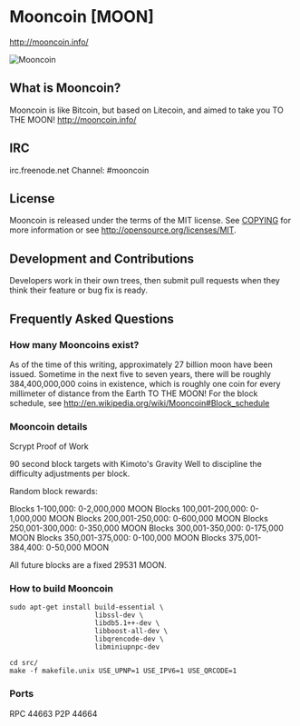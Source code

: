 # Mooncoin [MOON]
http://mooncoin.info/

<!--| ![Mooncoin](http://bit.ly/moonlogo) |-->
![Mooncoin](https://raw.githubusercontent.com/gjhiggins/mooncoin/mooncoin/src/qt/res/icons/bitcoin.png)

## What is Mooncoin?
Mooncoin is like Bitcoin, but based on Litecoin, and aimed to take you TO THE MOON!
http://mooncoin.info/

## IRC
irc.freenode.net Channel: #mooncoin

## License
Mooncoin is released under the terms of the MIT license. See [COPYING](COPYING)
for more information or see http://opensource.org/licenses/MIT.

## Development and Contributions
Developers work in their own trees, then submit pull requests when they think
their feature or bug fix is ready.

## Frequently Asked Questions

### How many Mooncoins exist?
As of the time of this writing, approximately 27 billion moon have been issued. Sometime in the next five to seven years, there will be roughly 384,400,000,000 coins in existence, which is roughly one coin for every millimeter of distance from the Earth TO THE MOON!
For the block schedule, see http://en.wikipedia.org/wiki/Mooncoin#Block_schedule

### Mooncoin details
Scrypt Proof of Work

90 second block targets with Kimoto's Gravity Well to discipline the difficulty adjustments per block.

Random block rewards:

Blocks 1-100,000: 0-2,000,000 MOON
Blocks 100,001-200,000: 0-1,000,000 MOON
Blocks 200,001-250,000: 0-600,000 MOON
Blocks 250,001-300,000: 0-350,000 MOON
Blocks 300,001-350,000: 0-175,000 MOON
Blocks 350,001-375,000: 0-100,000 MOON
Blocks 375,001-384,400: 0-50,000 MOON

All future blocks are a fixed 29531 MOON.

### How to build Mooncoin

    sudo apt-get install build-essential \
                         libssl-dev \
                         libdb5.1++-dev \
                         libboost-all-dev \
                         libqrencode-dev \
                         libminiupnpc-dev

    cd src/
    make -f makefile.unix USE_UPNP=1 USE_IPV6=1 USE_QRCODE=1

### Ports
RPC 44663
P2P 44664
